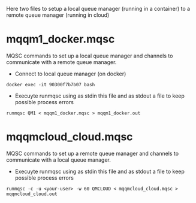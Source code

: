 Here two files to setup a local queue manager (running in a container) to a remote queue manager (running in cloud)

# mqqm1_docker.mqsc
MQSC commands to set up a local queue manager and channels to communicate with a remote queue manager.

- Connect to local queue manager (on docker)
````
docker exec -it 90300f7b7b07 bash
````

- Execuyte runmqsc using as stdin this file and as stdout a file to keep possible process errors
````
runmqsc QM1 < mqqm1_docker.mqsc > mqqm1_docker.out
````


# mqqmcloud_cloud.mqsc
MQSC commands to set up a remote  queue manager and channels to communicate with a local queue manager.
- Execuyte runmqsc using as stdin this file and as stdout a file to keep possible process errors
````
runmqsc -c -u <your-user> -w 60 QMCLOUD < mqqmcloud_cloud.mqsc > mqqmcloud_cloud.out
````

